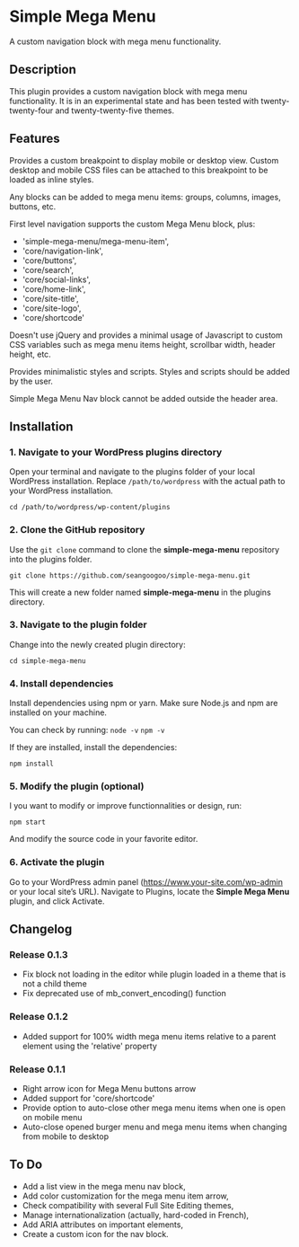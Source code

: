 # Simple Mega Menu

A custom navigation block with mega menu functionality.


## Description

This plugin provides a custom navigation block with mega menu functionality.
It is in an experimental state and has been tested with twenty-twenty-four and twenty-twenty-five themes.


## Features

Provides a custom breakpoint to display mobile or desktop view.
Custom desktop and mobile CSS files can be attached to this breakpoint to be loaded as inline styles.

Any blocks can be added to mega menu items: groups, columns, images, buttons, etc.

First level navigation supports the custom Mega Menu block, plus:

- 'simple-mega-menu/mega-menu-item',
- 'core/navigation-link',
- 'core/buttons',
- 'core/search',
- 'core/social-links',
- 'core/home-link',
- 'core/site-title',
- 'core/site-logo',
- 'core/shortcode'

Doesn't use jQuery and provides a minimal usage of Javascript to custom CSS variables such as mega menu items height, scrollbar width, header height, etc.

Provides minimalistic styles and scripts. Styles and scripts should be added by the user.

Simple Mega Menu Nav block cannot be added outside the header area.


## Installation

### 1. Navigate to your WordPress plugins directory

Open your terminal and navigate to the plugins folder of your local WordPress installation. Replace `/path/to/wordpress` with the actual path to your WordPress installation.

`cd /path/to/wordpress/wp-content/plugins`


### 2. Clone the GitHub repository

Use the `git clone` command to clone the **simple-mega-menu** repository into the plugins folder.

`git clone https://github.com/seangoogoo/simple-mega-menu.git`

This will create a new folder named **simple-mega-menu** in the plugins directory.


### 3. Navigate to the plugin folder

Change into the newly created plugin directory:

`cd simple-mega-menu`


### 4. Install dependencies

Install dependencies using npm or yarn.
Make sure Node.js and npm are installed on your machine.

You can check by running:
`node -v`
`npm -v`

If they are installed, install the dependencies:

`npm install`


### 5. Modify the plugin (optional)

I you want to modify or improve functionnalities or design, run:

`npm start`

And modify the source code in your favorite editor.


### 6. Activate the plugin

Go to your WordPress admin panel (https://www.your-site.com/wp-admin or your local site’s URL). Navigate to Plugins, locate the **Simple Mega Menu** plugin, and click Activate.


## Changelog

### Release 0.1.3
  - Fix block not loading in the editor while plugin loaded in a theme that is not a child theme
  - Fix deprecated use of mb_convert_encoding() function

### Release 0.1.2
  - Added support for 100% width mega menu items relative to a parent element using the 'relative' property

### Release 0.1.1
  - Right arrow icon for Mega Menu buttons arrow
  - Added support for 'core/shortcode'
  - Provide option to auto-close other mega menu items when one is open on mobile menu
  - Auto-close opened burger menu and mega menu items when changing from mobile to desktop

## To Do

- Add a list view in the mega menu nav block,
- Add color customization for the mega menu item arrow,
- Check compatibility with several Full Site Editing themes,
- Manage internationalization (actually, hard-coded in French),
- Add ARIA attributes on important elements,
- Create a custom icon for the nav block.